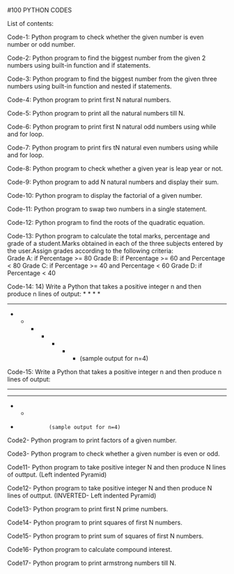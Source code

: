 #100 PYTHON CODES 


List of contents:

Code-1: Python program to check whether the given number is even number or odd number.

Code-2: Python program to find the biggest number from the given 2 numbers using built-in function and if statements.

Code-3: Python program to find the biggest number from the given three numbers using built-in function and nested if statements.

Code-4: Python program to print first N natural numbers.

Code-5: Python program to print all the natural numbers till N.

Code-6: Python program to print first N natural odd numbers using while and for loop.

Code-7: Python program to print firs tN natural even numbers using while and for loop.

Code-8: Python program to check whether a given year is leap year or not.

Code-9: Python program to add N natural numbers and display their sum.

Code-10: Python program to display the factorial of a given number.

Code-11: Python program to swap two numbers in a single statement.

Code-12: Python program to find the roots of the quadratic equation.

Code-13: Python program to calculate the total marks, percentage and grade of a student.Marks obtained in each of the three subjects entered by the user.Assign grades according to the following criteria: 	
Grade A: if Percentage >= 80 
Grade B: if Percentage >= 60 and Percentage < 80 
Grade C: if Percentage >= 40 and Percentage < 60 
Grade D: if Percentage < 40

Code-14: 14)	Write a Python that takes a positive integer n and then produce n lines of output:
      *
    *	*	*
  *	*	*	*	*
*	*	*	*	*	*	*	 (sample output for n=4)

Code-15: 	Write a Python that takes a positive integer n and then produce n lines of output:
*	*	*	*
*	*	*
*	*	
*				(sample output for n=4)




Code2- Python program to print factors of a given number.

Code3- Python program to check whether a given number is even or odd.



Code11- Python program to take positive integer N and then produce N lines of outtput. (Left indented Pyramid)

Code12- Python program to take positive integer N and then produce N lines of outtput. (INVERTED- Left indented Pyramid)

Code13- Python program to print first N prime numbers.

Code14- Python program to print squares of first N numbers.

Code15- Python program to print sum of squares of first N numbers.

Code16- Python program to calculate compound interest.

Code17- Python program to print armstrong numbers till N.



